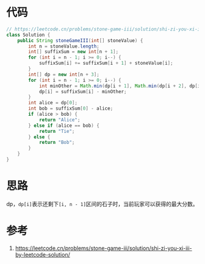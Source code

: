 # 代码

```java
// https://leetcode.cn/problems/stone-game-iii/solution/shi-zi-you-xi-iii-by-leetcode-solution/
class Solution {
    public String stoneGameIII(int[] stoneValue) {
        int n = stoneValue.length;
        int[] suffixSum = new int[n + 1];
        for (int i = n - 1; i >= 0; i--) {
            suffixSum[i] += suffixSum[i + 1] + stoneValue[i];
        }
        int[] dp = new int[n + 3];
        for (int i = n - 1; i >= 0; i--) {
            int minOther = Math.min(dp[i + 1], Math.min(dp[i + 2], dp[i + 3]));
            dp[i] = suffixSum[i] - minOther;
        }
        int alice = dp[0];
        int bob = suffixSum[0] - alice;
        if (alice > bob) {
            return "Alice";
        } else if (alice == bob) {
            return "Tie";
        } else {
            return "Bob";
        }
    }
}
```

# 思路

dp，`dp[i]`表示还剩下`[i, n - 1]`区间的石子时，当前玩家可以获得的最大分数。

# 参考

1. https://leetcode.cn/problems/stone-game-iii/solution/shi-zi-you-xi-iii-by-leetcode-solution/